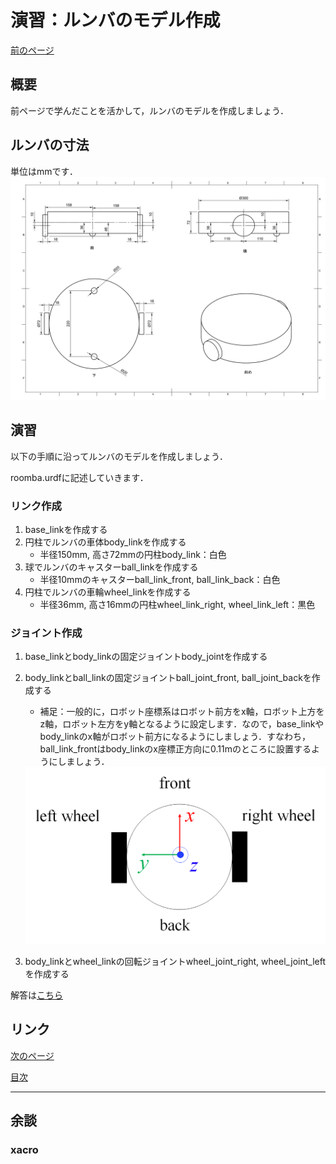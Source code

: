 # 演習：ルンバのモデル作成

[前のページ](../urdf/)



## 概要

前ページで学んだことを活かして，ルンバのモデルを作成しましょう．

## ルンバの寸法
単位はmmです．
<img src='./fig/1.jpg'>

## 演習
以下の手順に沿ってルンバのモデルを作成しましょう．

roomba.urdfに記述していきます．

### リンク作成
1. base_linkを作成する
1. 円柱でルンバの車体body_linkを作成する
    - 半径150mm, 高さ72mmの円柱body_link：白色
1. 球でルンバのキャスターball_linkを作成する
    - 半径10mmのキャスターball_link_front, ball_link_back：白色
1. 円柱でルンバの車輪wheel_linkを作成する
    - 半径36mm, 高さ16mmの円柱wheel_link_right, wheel_link_left：黒色
### ジョイント作成
1. base_linkとbody_linkの固定ジョイントbody_jointを作成する
1. body_linkとball_linkの固定ジョイントball_joint_front, ball_joint_backを作成する
    - 補足：一般的に，ロボット座標系はロボット前方をx軸，ロボット上方をz軸，ロボット左方をy軸となるように設定します．なので，base_linkやbody_linkのx軸がロボット前方になるようにしましょう．すなわち，ball_link_frontはbody_linkのx座標正方向に0.11mのところに設置するようにしましょう．

    <img src='./fig/2.png' width="500" >
    
1. body_linkとwheel_linkの回転ジョイントwheel_joint_right, wheel_joint_leftを作成する

解答は[こちら](./answer/)

## リンク

[次のページ](../../gazebo/about)

[目次](../../)


---

## 余談
### xacro
